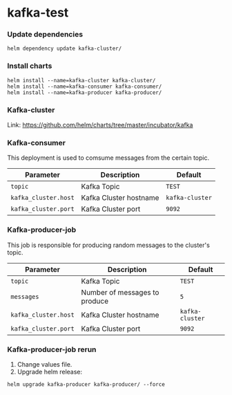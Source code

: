 # kafka-test
  
### Update dependencies
```shell
helm dependency update kafka-cluster/
```
  
### Install charts  
```shell
helm install --name=kafka-cluster kafka-cluster/  
helm install --name=kafka-consumer kafka-consumer/  
helm install --name=kafka-producer kafka-producer/
```
### Kafka-cluster
Link: https://github.com/helm/charts/tree/master/incubator/kafka
### Kafka-consumer
This deployment is used to comsume messages from the certain topic.

| Parameter                                      | Description                                                                                                                                                              | Default                                                            |
|------------------------------------------------|--------------------------------------------------------------------------------------------------------------------------------------------------------------------------|--------------------------------------------------------------------|
| `topic`                                               | Kafka Topic                                                                                                                                               | `TEST`                                            |
| `kafka_cluster.host`                                            | Kafka Cluster hostname                                                                                                                                                | `kafka-cluster`                                                            |
| `kafka_cluster.port`                                     | Kafka Cluster port                                                                                                                                              | `9092`                                                     |

### Kafka-producer-job
This job is responsible for producing random messages to the cluster's topic.

| Parameter                                      | Description                                                                                                                                                              | Default                                                            |
|------------------------------------------------|--------------------------------------------------------------------------------------------------------------------------------------------------------------------------|--------------------------------------------------------------------|
| `topic`                                               | Kafka Topic                                                                                                                                               | `TEST`                                            |
| `messages`                                            | Number of messages to produce                                                                                                                                                | `5`                                                            |
| `kafka_cluster.host`                                     | Kafka Cluster hostname                                                                                                                                              | `kafka-cluster`                                                     |
| `kafka_cluster.port`                                            | Kafka Cluster port                                                                                                                                                            | `9092`                                                                |

### Kafka-producer-job rerun
1. Change values file.  
2. Upgrade helm release:
```shell
helm upgrade kafka-producer kafka-producer/ --force
```
